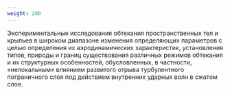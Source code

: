 ```yaml
---
weight: 200
---
```


Экспериментальные исследования обтекания пространственных тел и крыльев в широком диапазоне изменения определяющих параметров с целью определения их аэродинамических характеристик, установления типов, природы и границ существования различных режимов обтекания и их структурных особенностей, обусловленных, в частности, «нелокальным» влиянием развитого отрыва турбулентного пограничного слоя под действием внутренних ударных волн в сжатом слое.
